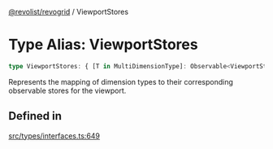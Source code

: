 [@revolist/revogrid](README.md) / ViewportStores

# Type Alias: ViewportStores

```ts
type ViewportStores: { [T in MultiDimensionType]: Observable<ViewportState> };
```

Represents the mapping of dimension types to their corresponding observable stores for the viewport.

## Defined in

[src/types/interfaces.ts:649](https://github.com/revolist/revogrid/blob/babcd934a05d11632dc60c6964673e41a780bbb7/src/types/interfaces.ts#L649)
